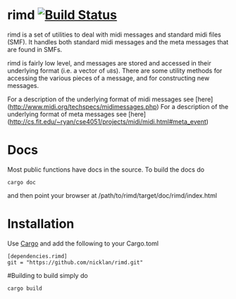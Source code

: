 # rimd [![Build Status](https://travis-ci.org/nicklan/rimd.svg?branch=master)](https://travis-ci.org/nicklan/rimd)

rimd is a set of utilities to deal with midi messages and standard
midi files (SMF).  It handles both standard midi messages and the meta
messages that are found in SMFs.

rimd is fairly low level, and  messages are stored and accessed in
their underlying format (i.e. a vector of `u8`s).  There are some
utility methods for accessing the various pieces of a message, and
for constructing new messages.

For a description of the underlying format of midi messages see [here]
(http://www.midi.org/techspecs/midimessages.php)
For a description of the underlying format of meta messages see [here]
(http://cs.fit.edu/~ryan/cse4051/projects/midi/midi.html#meta_event)


# Docs

Most public functions have docs in the source.  To build the docs do

    cargo doc

and then point your browser at /path/to/rimd/target/doc/rimd/index.html

# Installation
Use [Cargo](http://doc.crates.io/) and add the following to your Cargo.toml

```
[dependencies.rimd]
git = "https://github.com/nicklan/rimd.git"
```


#Building
to build simply do

    cargo build

